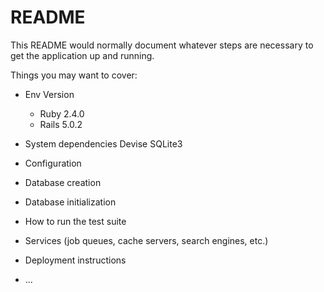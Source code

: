 # README

This README would normally document whatever steps are necessary to get the
application up and running.

Things you may want to cover:

* Env Version 
  * Ruby 2.4.0
  * Rails 5.0.2

* System dependencies
Devise
SQLite3


* Configuration

* Database creation

* Database initialization

* How to run the test suite

* Services (job queues, cache servers, search engines, etc.)

* Deployment instructions

* ...
